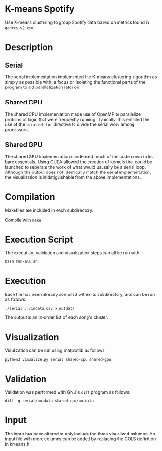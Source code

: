 # K-means Spotify
Use K-means clustering to group Spotify data based on metrics found in `genres_v2.csv`.
# Description
## Serial
The serial implementation implemented the K-means clustering 
algorithm as simply as possible with, a focus on isolating the 
functional parts of the program to aid parallelization later 
on.

## Shared CPU
The shared CPU implementation made use of OpenMP to parallelize 
protions of logic that were frequently running. Typically, this 
entailed the use of the `parallel for` directive to divide the 
serial work among processors.

## Shared GPU
The shared GPU implementation condensed much of the code down 
to its bare essentials. Using CUDA allowed the creation of kernels 
that could be launched to seperate the work of what would ususally 
be a serial loop. Although the output does not identically match 
the serial implementation, the visualization is inidstiguishable 
from the above implementations.

# Compilation
Makefiles are included in each subdirectory.

Compile with `make`

# Execution Script
The execution, validation and visualization steps can all be run with.

`bash run-all.sh`

# Execution
Each file has been already compiled within its subdirectory, 
and can be run as follows:

`./serial ../indata.csv > outdata`

The output is an in-order list of each song's cluster.

# Visualization
Visulization can be run using matplotlib as follows:

`python3 visualize.py serial shared-cpu shared-gpu`

# Validation
Validation was performed with GNU's `diff` program as follows:

`diff -q serial/outdata shared-cpu/outdata`

# Input
The input has been altered to only include the three visualized columns. An input file with more columns can be added by replacing the COLS definition in kmeans.h


